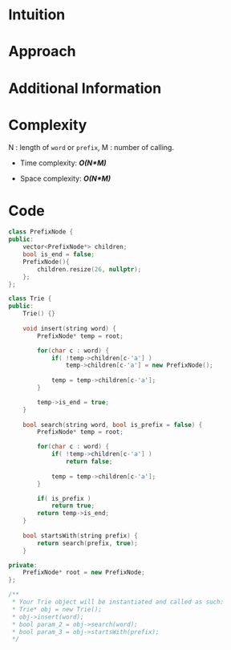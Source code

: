 # Intuition

# Approach

# Additional Information

# Complexity
N : length of `word` or `prefix`, M : number of calling.
- Time complexity: ***O(N\*M)***
<!-- Add your time complexity here, e.g. $$O(n)$$ -->

- Space complexity: ***O(N\*M)***
<!-- Add your space complexity here, e.g. $$O(n)$$ -->

# Code
```cpp
class PrefixNode {
public:
    vector<PrefixNode*> children;
    bool is_end = false;
    PrefixNode(){
        children.resize(26, nullptr);
    };
};

class Trie {
public:
    Trie() {}
    
    void insert(string word) {
        PrefixNode* temp = root;

        for(char c : word) {
            if( !temp->children[c-'a'] )
                temp->children[c-'a'] = new PrefixNode();
            
            temp = temp->children[c-'a'];
        }

        temp->is_end = true;
    }
    
    bool search(string word, bool is_prefix = false) {
        PrefixNode* temp = root;

        for(char c : word) {
            if( !temp->children[c-'a'] )
                return false;
            
            temp = temp->children[c-'a'];
        }

        if( is_prefix )
            return true;
        return temp->is_end;
    }
    
    bool startsWith(string prefix) {
        return search(prefix, true);
    }

private:
    PrefixNode* root = new PrefixNode;
};

/**
 * Your Trie object will be instantiated and called as such:
 * Trie* obj = new Trie();
 * obj->insert(word);
 * bool param_2 = obj->search(word);
 * bool param_3 = obj->startsWith(prefix);
 */
```
